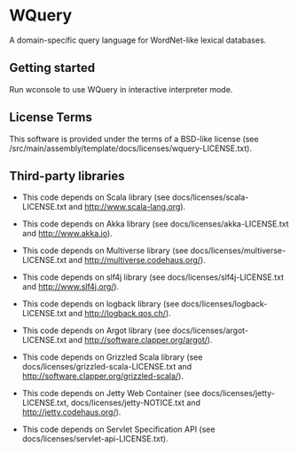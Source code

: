 WQuery
======
A domain-specific query language for WordNet-like lexical databases.

Getting started
---------------

Run wconsole to use WQuery in interactive interpreter mode.

License Terms
-------------

This software is provided under the terms of a BSD-like license (see /src/main/assembly/template/docs/licenses/wquery-LICENSE.txt).

Third-party libraries
---------------------

 * This code depends on Scala library (see docs/licenses/scala-LICENSE.txt and http://www.scala-lang.org).

 * This code depends on Akka library (see docs/licenses/akka-LICENSE.txt and http://www.akka.io).

 * This code depends on Multiverse library (see docs/licenses/multiverse-LICENSE.txt and http://multiverse.codehaus.org/).

 * This code depends on slf4j library (see docs/licenses/slf4j-LICENSE.txt and http://www.slf4j.org/).

 * This code depends on logback library (see docs/licenses/logback-LICENSE.txt and http://logback.qos.ch/).

 * This code depends on Argot library (see docs/licenses/argot-LICENSE.txt and http://software.clapper.org/argot/).

 * This code depends on Grizzled Scala library (see docs/licenses/grizzled-scala-LICENSE.txt and http://software.clapper.org/grizzled-scala/).

 * This code depends on Jetty Web Container (see docs/licenses/jetty-LICENSE.txt, docs/licenses/jetty-NOTICE.txt and http://jetty.codehaus.org/).

 * This code depends on Servlet Specification API (see docs/licenses/servlet-api-LICENSE.txt).
